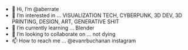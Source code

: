 - 👋 Hi, I’m @aberrate
- 👀 I’m interested in ... VISUALIZATION TECH, CYBERPUNK, 3D DEV, 3D PRINTING, DESIGN, ART, GENERATIVE SHIT
- 🌱 I’m currently learning ... Blender
- 💞️ I’m looking to collaborate on ... not dying
- 📫 How to reach me ... @evanrbuchanan instagram

<!---
aberrate/aberrate is a ✨ special ✨ repository because its `README.md` (this file) appears on your GitHub profile.
You can click the Preview link to take a look at your changes.
--->
